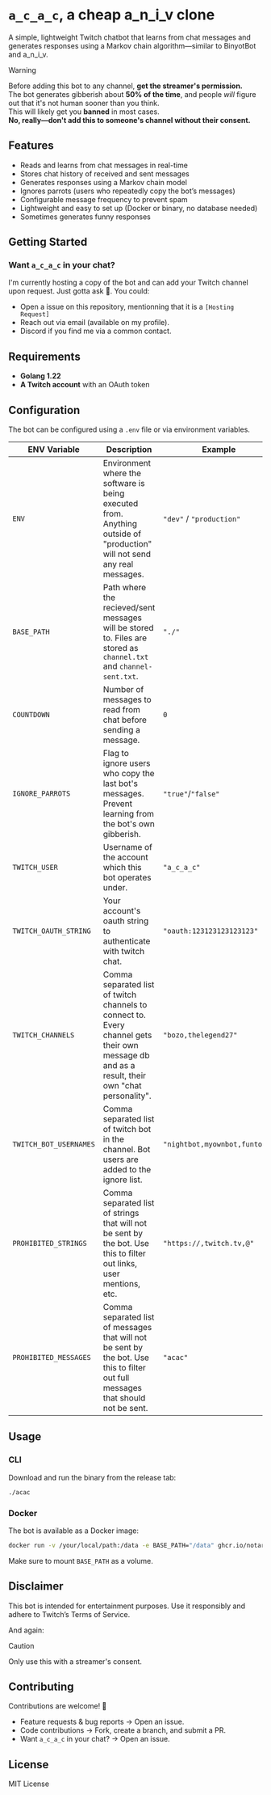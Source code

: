 # `a_c_a_c`, a cheap a_n_i_v clone

A simple, lightweight Twitch chatbot that learns from chat messages and generates responses using a Markov chain algorithm—similar to BinyotBot and a_n_i_v.

> [!WARNING]  
> Before adding this bot to any channel, **get the streamer's permission.**  
> The bot generates gibberish about **50% of the time**, and people *will* figure out that it's not human sooner than you think.  
> This will likely get you **banned** in most cases.  
> **No, really—don't add this to someone's channel without their consent.**


## Features  
- Reads and learns from chat messages in real-time  
- Stores chat history of received and sent messages  
- Generates responses using a Markov chain model  
- Ignores parrots (users who repeatedly copy the bot’s messages)  
- Configurable message frequency to prevent spam  
- Lightweight and easy to set up (Docker or binary, no database needed)  
- Sometimes generates funny responses  

## Getting Started  

### Want `a_c_a_c` in your chat?  

I'm currently hosting a copy of the bot and can add your Twitch channel upon request. Just gotta ask 🙂. You could:

- Open a issue on this repository, mentionning that it is a `[Hosting Request]`
- Reach out via email (available on my profile).
- Discord if you find me via a common contact.

## Requirements  
- **Golang 1.22**  
- **A Twitch account** with an OAuth token  

## Configuration

The bot can be configured using a `.env` file or via environment variables.

| ENV Variable | Description | Example |
| -------- | ------- | --- |
| `ENV` | Environment where the software is being executed from. Anything outside of "production" will not send any real messages. | `"dev"` / `"production"` |
| `BASE_PATH` | Path where the recieved/sent messages will be stored to. Files are stored as `channel.txt` and `channel-sent.txt`. | `"./"` |
| `COUNTDOWN` | Number of messages to read from chat before sending a message. | `0` |
| `IGNORE_PARROTS` | Flag to ignore users who copy the last bot's messages. Prevent learning from the bot's own gibberish. | `"true"`/`"false"` |
| `TWITCH_USER` | Username of the account which this bot operates under. | `"a_c_a_c"` |
| `TWITCH_OAUTH_STRING` | Your account's oauth string to authenticate with twitch chat. | `"oauth:123123123123123"` |
| `TWITCH_CHANNELS` | Comma separated list of twitch channels to connect to. Every channel gets their own message db and as a result, their own "chat personality". | `"bozo,thelegend27"` |
| `TWITCH_BOT_USERNAMES` | Comma separated list of twitch bot in the channel. Bot users are added to the ignore list. | `"nightbot,myownbot,funtoon"` |
| `PROHIBITED_STRINGS` | Comma separated list of strings that will not be sent by the bot. Use this to filter out links, user mentions, etc. | `"https://,twitch.tv,@"` |
| `PROHIBITED_MESSAGES` | Comma separated list of messages that will not be sent by the bot. Use this to filter out full messages that should not be sent. | `"acac"` |

## Usage

### CLI

Download and run the binary from the release tab:

```sh
./acac
```

### Docker

The bot is available as a Docker image:
```sh
docker run -v /your/local/path:/data -e BASE_PATH="/data" ghcr.io/notarock/a_c_a_c:latest
```
Make sure to mount `BASE_PATH` as a volume.

## Disclaimer
This bot is intended for entertainment purposes. Use it responsibly and adhere to Twitch’s Terms of Service.

And again:

> [!CAUTION]
> Only use this with a streamer's consent.

## Contributing

Contributions are welcome! 🚀

- Feature requests & bug reports → Open an issue.
- Code contributions → Fork, create a branch, and submit a PR.
- Want `a_c_a_c` in your chat? → Open an issue.

## License
MIT License

